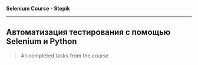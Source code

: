 **Selenium Course - Stepik**
***
**Автоматизация тестирования с помощью Selenium и Python**
---
> All completed tasks from the course